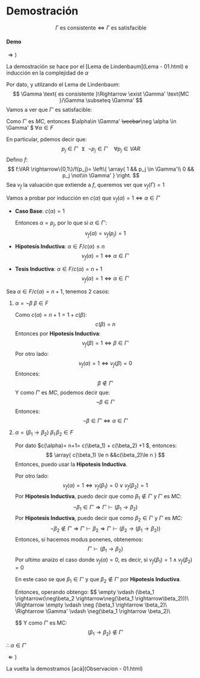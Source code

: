 # Demostración

$$
\Gamma \text{ es consistente} \Leftrightarrow \Gamma \text{ es satisfacible}
$$

#### Demo

$\Rightarrow )$

La demostración se hace por el [Lema de Lindenbaum](Lema - 01.html) e inducción en la complejidad de  $\alpha$

Por dato, y utilzando el Lema de Lindenbaum:
$$
\Gamma \text{ es consistente }\Rightarrow  \exist \Gamma' \text{MC }/\Gamma \subseteq \Gamma'
$$
Vamos a ver que $\Gamma'$ es satisfacible:

Como  $\Gamma'$ es $MC$, entonces $\alpha\in \Gamma' ~~\veebar~~\neg \alpha \in \Gamma' $  $\forall \alpha \in F$

En particular, pdemos decir que:
$$
p_j \in \Gamma' ~~\veebar~~ \neg p_j \in \Gamma'~~~~\forall p_j\in VAR
$$
Defino $f$:
$$
f:VAR \rightarrow\{0,1\}/f(p_j)=
\left\{
	\array{
		1 && p_j \in \Gamma'\\
		0 && p_j \not\in \Gamma'
	}
\right.
$$
Sea $v_f$ la valuación que extiende a $f$, queremos ver que $v_f(\Gamma)=1$

Vamos a probar por inducción en $c(\alpha)$ que $v_f(\alpha)=1 \Leftrightarrow \alpha \in \Gamma'$

- **Caso Base**: $c(\alpha)=1$

  Entonces $\alpha = p_j$, por lo que si $\alpha \in \Gamma'$:
  $$
  v_f(\alpha)=v_f(p_j)=1
  $$

- **Hipotesis Inductiva**: $\alpha \in F/ c(\alpha)\le n$
  $$
  v_f(\alpha)=1\Leftrightarrow \alpha\in \Gamma'
  $$

- **Tesis Inductiva**: $\alpha \in F/ c(\alpha)=n+1$
  $$
  v_f(\alpha)=1\Leftrightarrow \alpha\in \Gamma'
  $$

Sea $\alpha \in F/ c(\alpha)=n+1$, tenemos 2 casos:

1. $\alpha= \neg \beta$  $\beta \in F$

   Como $c(\alpha)=n+1 = 1 + c(\beta)$:
   $$
   c(\beta) = n
   $$
   Entonces por **Hipotesis Inductiva**:
   $$
   v_f(\beta)=1\Leftrightarrow \beta\in \Gamma'
   $$
   Por otro lado:
   $$
   v_f(\alpha)=1 \Leftrightarrow v_f(\beta)=0
   $$
   Entonces:
   $$
   \beta \not\in \Gamma'
   $$
   Y como $\Gamma'$ es $MC$, podemos decir que:
   $$
   \neg \beta \in \Gamma'
   $$
   Entonces:
   $$
   \neg \beta \in \Gamma' \Leftrightarrow \alpha \in \Gamma'
   $$

2. $\alpha = (\beta_1 \rightarrow \beta_2)$   $\beta_1\,\beta_2 \in F$

   Por dato $c(\alpha)= n+1= c(\beta_1) + c(\beta_2) +1 $, entonces:
   $$
   \array{ 
   	c(\beta_1) \le n &&c(\beta_2)\le n
   }
   $$
   Entonces, puedo usar la **Hipotesis Inductiva**.

   Por otro lado:
   $$
   v_f(\alpha) = 1 \Leftrightarrow v_f(\beta_1)=0 \lor v_f(\beta_2)=1
   $$
   Por **Hipotesis Inductiva**, puedo decir que como $\beta_1 \not \in \Gamma'$ y $\Gamma'$ es $MC$:
   $$
   \neg \beta_1 \in \Gamma' \Rightarrow \Gamma' \vdash (\beta_1 \rightarrow \beta_2)
   $$
   Por **Hipotesis Inductiva**, puedo decir que como $\beta_2 \in \Gamma'$ y $\Gamma'$ es $MC$:
   $$
   \neg \beta_2 \not \in \Gamma' \Rightarrow \Gamma' \vdash \beta_2 \Rightarrow \Gamma' \vdash (\beta_2 \rightarrow (\beta_1 \rightarrow \beta_2))
   $$
   Entonces, si hacemos modus ponenes, obtenemos:
   $$
   \Gamma' \vdash (\beta_1 \rightarrow \beta_2)
   $$
   Por ultimo anaizo el caso donde $v_f(\alpha)=0$, es decir, si $v_f(\beta_1)=1 \land v_f(\beta_2)=0$

   En este caso se que $\beta_1 \in \Gamma'$ y que $\beta_2 \not\in \Gamma'$ por **Hipotesis Inductiva**.

   Entonces, operando obtengo:
   $$
   \empty \vdash (\beta_1 \rightarrow(\neg\beta_2 \rightarrow\neg(\beta_1 \rightarrow\beta_2)))\\
   \Rightarrow \empty \vdash \neg (\beta_1 \rightarrow \beta_2)\\
   \Rightarrow \Gamma' \vdash \neg(\beta_1 \rightarrow \beta_2)\\
   $$
   Y como $\Gamma'$ es MC:
   $$
   (\beta_1 \rightarrow \beta_2 ) \not \in \Gamma'
   $$

$\therefore \alpha \in \Gamma'$ 



$\Leftarrow )$

La vuelta la demostramos [acá](Observacion - 01.html) 